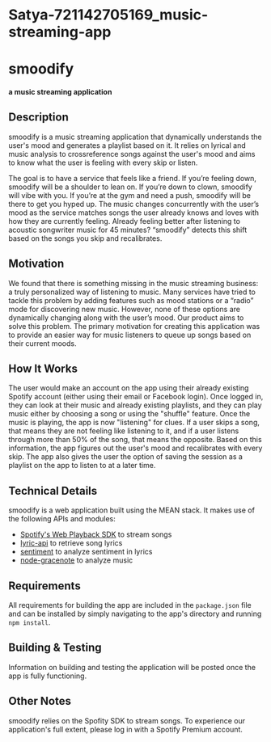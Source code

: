 # Satya-721142705169_music-streaming-app
# smoodify
#### a music streaming application

## Description
smoodify is a music streaming application that dynamically understands the user's mood and generates a playlist based on it. It relies on lyrical and music analysis to crossreference songs against the user's mood and aims to know what the user is feeling with every skip or listen.

The goal is to have a service that feels like a friend. If you’re feeling down, smoodify will be a shoulder to lean on. If you’re down to clown, smoodify will vibe with you. If you’re at the gym and need a push, smoodify will be there to get you hyped up. The music changes concurrently with the user’s mood as the service matches songs the user already knows and loves with how they are currently feeling. Already feeling better after listening to acoustic songwriter music for 45 minutes? “smoodify” detects this shift based on the songs you skip and recalibrates.


## Motivation
We found that there is something missing in the music streaming business: a truly personalized way of listening to music. Many services have tried to tackle this problem by adding features such as mood stations or a “radio” mode for discovering new music. However, none of these options are dynamically changing along with the user’s mood. Our product aims to solve this problem. The primary motivation for creating this application was to provide an easier way for music listeners to queue up songs based on their current moods. 

## How It Works
The user would make an account on the app using their already existing Spotify account (either using their email or Facebook login). Once logged in, they can look at their music and already existing playlists, and they can play music either by choosing a song or using the "shuffle" feature. Once the music is playing, the app is now "listening" for clues. If a user skips a song, that means they are not feeling like listening to it, and if a user listens through more than 50% of the song, that means the opposite. Based on this information, the app figures out the user's mood and recalibrates with every skip. The app also gives the user the option of saving the session as a playlist on the app to listen to at a later time. 

## Technical Details
smoodify is a web application built using the MEAN stack. It makes use of the following APIs and modules:
* [Spotify's Web Playback SDK](https://beta.developer.spotify.com/documentation/web-playback-sdk/) to stream songs
* [lyric-api](https://github.com/rhnvrm/lyric-api) to retrieve song lyrics
* [sentiment](https://www.npmjs.com/package/sentiment) to analyze sentiment in lyrics
* [node-gracenote](https://github.com/ddanninger/node-gracenote) to analyze music


## Requirements
All requirements for building the app are included in the `package.json` file and can be installed by simply navigating to the app's directory and running `npm install`.

## Building & Testing
Information on building and testing the application will be posted once the app is fully functioning.

## Other Notes
smoodify relies on the Spofity SDK to stream songs. To experience our application's full extent, please log in with a Spotify Premium account.
